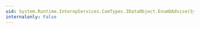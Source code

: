 ```yaml
---
uid: System.Runtime.InteropServices.ComTypes.IDataObject.EnumDAdvise(System.Runtime.InteropServices.ComTypes.IEnumSTATDATA@)
internalonly: False
---
```

